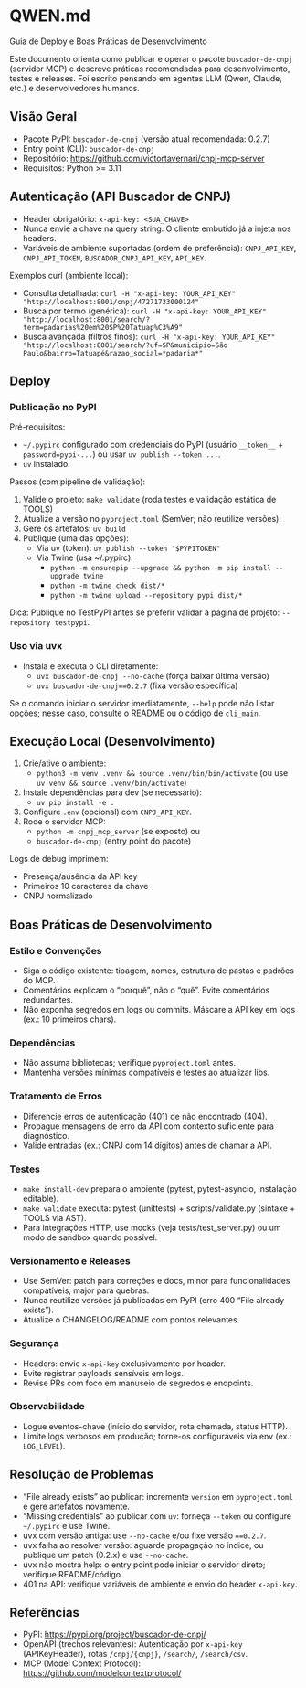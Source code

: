 # QWEN.md

Guia de Deploy e Boas Práticas de Desenvolvimento

Este documento orienta como publicar e operar o pacote `buscador-de-cnpj` (servidor MCP) e descreve práticas recomendadas para desenvolvimento, testes e releases. Foi escrito pensando em agentes LLM (Qwen, Claude, etc.) e desenvolvedores humanos.

## Visão Geral

- Pacote PyPI: `buscador-de-cnpj` (versão atual recomendada: 0.2.7)
- Entry point (CLI): `buscador-de-cnpj`
- Repositório: https://github.com/victortavernari/cnpj-mcp-server
- Requisitos: Python >= 3.11

## Autenticação (API Buscador de CNPJ)

- Header obrigatório: `x-api-key: <SUA_CHAVE>`
- Nunca envie a chave na query string. O cliente embutido já a injeta nos headers.
- Variáveis de ambiente suportadas (ordem de preferência): `CNPJ_API_KEY`, `CNPJ_API_TOKEN`, `BUSCADOR_CNPJ_API_KEY`, `API_KEY`.

Exemplos curl (ambiente local):
- Consulta detalhada: `curl -H "x-api-key: YOUR_API_KEY" "http://localhost:8001/cnpj/47271733000124"`
- Busca por termo (genérica): `curl -H "x-api-key: YOUR_API_KEY" "http://localhost:8001/search/?term=padarias%20em%20SP%20Tatuap%C3%A9"`
- Busca avançada (filtros finos): `curl -H "x-api-key: YOUR_API_KEY" "http://localhost:8001/search/?uf=SP&municipio=São Paulo&bairro=Tatuapé&razao_social=*padaria*"`

## Deploy

### Publicação no PyPI

Pré-requisitos:
- `~/.pypirc` configurado com credenciais do PyPI (usuário `__token__` + `password=pypi-...`) ou usar `uv publish --token ...`.
- `uv` instalado.

Passos (com pipeline de validação):
1. Valide o projeto: `make validate` (roda testes e validação estática de TOOLS)
2. Atualize a versão no `pyproject.toml` (SemVer; não reutilize versões):
3. Gere os artefatos: `uv build`
4. Publique (uma das opções):
   - Via uv (token): `uv publish --token "$PYPITOKEN"`
   - Via Twine (usa ~/.pypirc):
     - `python -m ensurepip --upgrade && python -m pip install --upgrade twine`
     - `python -m twine check dist/*`
     - `python -m twine upload --repository pypi dist/*`

Dica: Publique no TestPyPI antes se preferir validar a página de projeto: `--repository testpypi`.

### Uso via uvx

- Instala e executa o CLI diretamente:
  - `uvx buscador-de-cnpj --no-cache` (força baixar última versão)
  - `uvx buscador-de-cnpj==0.2.7` (fixa versão específica)

Se o comando iniciar o servidor imediatamente, `--help` pode não listar opções; nesse caso, consulte o README ou o código de `cli_main`.

## Execução Local (Desenvolvimento)

1. Crie/ative o ambiente:
   - `python3 -m venv .venv && source .venv/bin/bin/activate` (ou use `uv venv && source .venv/bin/activate`)
2. Instale dependências para dev (se necessário):
   - `uv pip install -e .`
3. Configure `.env` (opcional) com `CNPJ_API_KEY`.
4. Rode o servidor MCP:
   - `python -m cnpj_mcp_server` (se exposto) ou
   - `buscador-de-cnpj` (entry point do pacote)

Logs de debug imprimem:
- Presença/ausência da API key
- Primeiros 10 caracteres da chave
- CNPJ normalizado

## Boas Práticas de Desenvolvimento

### Estilo e Convenções
- Siga o código existente: tipagem, nomes, estrutura de pastas e padrões do MCP.
- Comentários explicam o “porquê”, não o “quê”. Evite comentários redundantes.
- Não exponha segredos em logs ou commits. Máscare a API key em logs (ex.: 10 primeiros chars).

### Dependências
- Não assuma bibliotecas; verifique `pyproject.toml` antes.
- Mantenha versões mínimas compatíveis e testes ao atualizar libs.

### Tratamento de Erros
- Diferencie erros de autenticação (401) de não encontrado (404).
- Propague mensagens de erro da API com contexto suficiente para diagnóstico.
- Valide entradas (ex.: CNPJ com 14 dígitos) antes de chamar a API.

### Testes
- `make install-dev` prepara o ambiente (pytest, pytest-asyncio, instalação editable).
- `make validate` executa: pytest (unittests) + scripts/validate.py (sintaxe + TOOLS via AST).
- Para integrações HTTP, use mocks (veja tests/test_server.py) ou um modo de sandbox quando possível.

### Versionamento e Releases
- Use SemVer: patch para correções e docs, minor para funcionalidades compatíveis, major para quebras.
- Nunca reutilize versões já publicadas em PyPI (erro 400 “File already exists”).
- Atualize o CHANGELOG/README com pontos relevantes.

### Segurança
- Headers: envie `x-api-key` exclusivamente por header.
- Evite registrar payloads sensíveis em logs.
- Revise PRs com foco em manuseio de segredos e endpoints.

### Observabilidade
- Logue eventos-chave (início do servidor, rota chamada, status HTTP).
- Limite logs verbosos em produção; torne-os configuráveis via env (ex.: `LOG_LEVEL`).

## Resolução de Problemas

- “File already exists” ao publicar: incremente `version` em `pyproject.toml` e gere artefatos novamente.
- “Missing credentials” ao publicar com `uv`: forneça `--token` ou configure `~/.pypirc` e use Twine.
- uvx com versão antiga: use `--no-cache` e/ou fixe versão `==0.2.7`.
- uvx falha ao resolver versão: aguarde propagação no índice, ou publique um patch (0.2.x) e use `--no-cache`.
- uvx não mostra help: o entry point pode iniciar o servidor direto; verifique README/código.
- 401 na API: verifique variáveis de ambiente e envio do header `x-api-key`.

## Referências
- PyPI: https://pypi.org/project/buscador-de-cnpj/
- OpenAPI (trechos relevantes): Autenticação por `x-api-key` (APIKeyHeader), rotas `/cnpj/{cnpj}`, `/search/`, `/search/csv`.
- MCP (Model Context Protocol): https://github.com/modelcontextprotocol/
